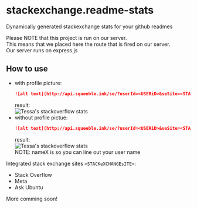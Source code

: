 # stackexchange.readme-stats

Dynamically generated stackexchange stats for your github readmes

Please NOTE that this project is run on our server.  
This means that we placed here the route that is fired on our server.  
Our server runs on express.js

## How to use

- with profile picture:
  ```markdown
  ![alt text](http://api.squeeble.ink/se/?userId=<USERiD>&seSite=<STACKeXCHANGEsITE>)
  ```
  result:  
  ![Tessa's stackoverflow stats](http://api.squeeble.ink/se/?userId=7185314&seSite=stackoverflow)  
- without profile pictue:
  ```markdown
  ![alt text](http://api.squeeble.ink/se/?userId=<USERiD>&seSite=<STACKeXCHANGEsITE>&img=false&nameX=22)
  ```
  result:  
  ![Tessa's stackoverflow stats](http://api.squeeble.ink/se/?userId=7185314&seSite=stackoverflow&img=false&nameX=22)  
  NOTE: nameX is so you can line out your user name
  
Integrated stack exchange sites `<STACKeXCHANGEsITE>`:
- Stack Overflow
- Meta
- Ask Ubuntu


More comming soon!
